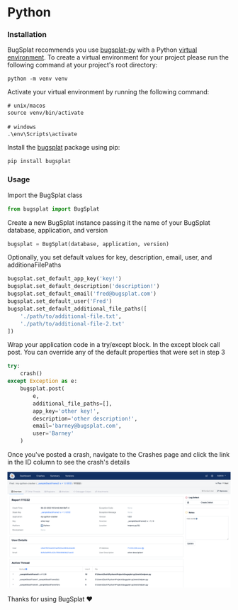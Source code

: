 # Python

### Installation

BugSplat recommends you use [bugsplat-py](https://github.com/BugSplat-Git/bugsplat-py) with a Python [virtual environment](https://docs.python.org/3/library/venv.html). To create a virtual environment for your project please run the following command at your project's root directory:

```shell
python -m venv venv
```

Activate your virtual environment by running the following command:

```shell
# unix/macos
source venv/bin/activate

# windows
.\env\Scripts\activate
```

Install the [bugsplat](https://pypi.org/project/bugsplat) package using pip:

```bash
pip install bugsplat
```

### Usage

Import the BugSplat class

```python
from bugsplat import BugSplat
```

Create a new BugSplat instance passing it the name of your BugSplat database, application, and version

```python
bugsplat = BugSplat(database, application, version)
```

Optionally, you set default values for key, description, email, user, and additionaFilePaths

```python
bugsplat.set_default_app_key('key!')
bugsplat.set_default_description('description!')
bugsplat.set_default_email('fred@bugsplat.com')
bugsplat.set_default_user('Fred')
bugsplat.set_default_additional_file_paths([
    './path/to/additional-file.txt',
    './path/to/additional-file-2.txt'
])
```

Wrap your application code in a try/except block. In the except block call post. You can override any of the default properties that were set in step 3

```python
try:
    crash()
except Exception as e:
    bugsplat.post(
        e,
        additional_file_paths=[],
        app_key='other key!',
        description='other description!',
        email='barney@bugsplat.com',
        user='Barney'
    )
```

Once you've posted a crash, navigate to the Crashes page and click the link in the ID column to see the crash's details

![](<../../../../.gitbook/assets/image (2).png>)

Thanks for using BugSplat ❤️
